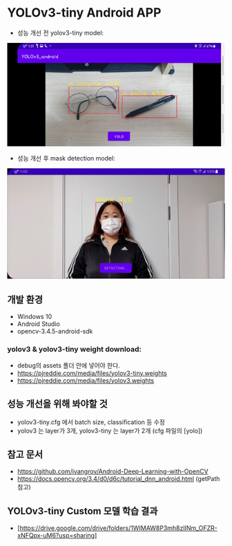 # YOLOv3-tiny Android APP
- 성능 개선 전 yolov3-tiny model:
<img src="https://github.com/CAUCV/YOLOv3-Android/blob/main/result_image/yolov3-tiny.jpg?raw=true" width="600px">  

- 성능 개선 후 mask detection model:
<img src="https://github.com/CAUCV/YOLOv3-Android/blob/main/result_image/mask.jpg?raw=true" width="600px">


## 개발 환경
- Windows 10
- Android Studio
- opencv-3.4.5-android-sdk

### yolov3 & yolov3-tiny weight download:
- debug의 assets 폴더 안에 넣어야 한다.
- https://pjreddie.com/media/files/yolov3-tiny.weights
- https://pjreddie.com/media/files/yolov3.weights

## 성능 개선을 위해 봐야할 것
- yolov3-tiny.cfg 에서 batch size, classification 등 수정
- yolov3 는 layer가 3개, yolov3-tiny 는 layer가 2개 (cfg 파일의 [yolo])

## 참고 문서
- https://github.com/ivangrov/Android-Deep-Learning-with-OpenCV
- https://docs.opencv.org/3.4/d0/d6c/tutorial_dnn_android.html (getPath 참고)

## YOLOv3-tiny Custom 모델 학습 결과
- [https://drive.google.com/drive/folders/1WIMAW8P3mh8zlINm_OFZR-xNFQpx-uM6?usp=sharing]
